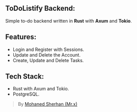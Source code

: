 ## ToDoListify Backend:
Simple to-do backend written in **Rust** with **Axum** and **Tokio**.

## Features:
- Login and Register with Sessions.
- Update and Delete the Account.
- Create, Update and Delete Tasks.

## Tech Stack:
- Rust with Axum and Tokio.
- PostgreSQL.

> By [Mohaned Sherhan (Mr.x)](https://github.com/Mohaned2023)